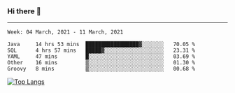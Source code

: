 ### Hi there 👋
---
<!--START_SECTION:waka-->
```text
Week: 04 March, 2021 - 11 March, 2021

Java     14 hrs 53 mins  █████████████████▓░░░░░░░   70.05 % 
SQL      4 hrs 57 mins   █████▓░░░░░░░░░░░░░░░░░░░   23.31 % 
YAML     47 mins         █░░░░░░░░░░░░░░░░░░░░░░░░   03.69 % 
Other    16 mins         ▒░░░░░░░░░░░░░░░░░░░░░░░░   01.30 % 
Groovy   8 mins          ▒░░░░░░░░░░░░░░░░░░░░░░░░   00.68 % 
```
<!--END_SECTION:waka-->

[![Top Langs](https://github-readme-stats.vercel.app/api/top-langs/?username=HyunAh-iia&layout=compact)](https://github.com/anuraghazra/github-readme-stats)
<!--
**HyunAh-iia/HyunAh-iia** is a ✨ _special_ ✨ repository because its `README.md` (this file) appears on your GitHub profile.

Here are some ideas to get you started:

- 🔭 I’m currently working on ...
- 🌱 I’m currently learning ...
- 👯 I’m looking to collaborate on ...
- 🤔 I’m looking for help with ...
- 💬 Ask me about ...
- 📫 How to reach me: ...
- 😄 Pronouns: ...
- ⚡ Fun fact: ...
-->

